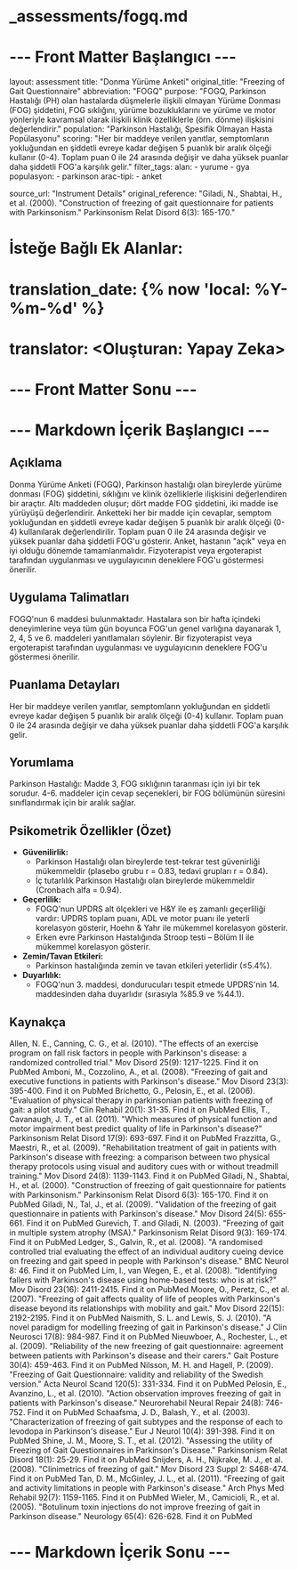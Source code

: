 # _assessments/fogq.md

# --- Front Matter Başlangıcı ---
layout: assessment
title: "Donma Yürüme Anketi"
original_title: "Freezing of Gait Questionnaire"
abbreviation: "FOGQ"
purpose: "FOGQ, Parkinson Hastalığı (PH) olan hastalarda düşmelerle ilişkili olmayan Yürüme Donması (FOG) şiddetini, FOG sıklığını, yürüme bozukluklarını ve yürüme ve motor yönleriyle kavramsal olarak ilişkili klinik özelliklerle (örn. dönme) ilişkisini değerlendirir."
population: "Parkinson Hastalığı, Spesifik Olmayan Hasta Popülasyonu"
scoring: "Her bir maddeye verilen yanıtlar, semptomların yokluğundan en şiddetli evreye kadar değişen 5 puanlık bir aralık ölçeği kullanır (0-4). Toplam puan 0 ile 24 arasında değişir ve daha yüksek puanlar daha şiddetli FOG'a karşılık gelir."
filter_tags:
  alan:
    - yurume
    - gya
  populasyon:
    - parkinson
  arac-tipi:
    - anket

source_url: "Instrument Details"
original_reference: "Giladi, N., Shabtai, H., et al. (2000). \"Construction of freezing of gait questionnaire for patients with Parkinsonism.\" Parkinsonism Relat Disord 6(3): 165-170."

# İsteğe Bağlı Ek Alanlar:
# translation_date: {% now 'local: %Y-%m-%d' %}
# translator: <Oluşturan: Yapay Zeka>
# --- Front Matter Sonu ---

# --- Markdown İçerik Başlangıcı ---

## Açıklama

Donma Yürüme Anketi (FOGQ), Parkinson hastalığı olan bireylerde yürüme donması (FOG) şiddetini, sıklığını ve klinik özelliklerle ilişkisini değerlendiren bir araçtır. Altı maddeden oluşur; dört madde FOG şiddetini, iki madde ise yürüyüşü değerlendirir. Anketteki her bir madde için cevaplar, semptom yokluğundan en şiddetli evreye kadar değişen 5 puanlık bir aralık ölçeği (0-4) kullanılarak değerlendirilir. Toplam puan 0 ile 24 arasında değişir ve yüksek puanlar daha şiddetli FOG'u gösterir. Anket, hastanın "açık" veya en iyi olduğu dönemde tamamlanmalıdır. Fizyoterapist veya ergoterapist tarafından uygulanması ve uygulayıcının deneklere FOG'u göstermesi önerilir.

## Uygulama Talimatları

FOGQ'nun 6 maddesi bulunmaktadır. Hastalara son bir hafta içindeki deneyimlerine veya tüm gün boyunca FOG'un genel varlığına dayanarak 1, 2, 4, 5 ve 6. maddeleri yanıtlamaları söylenir. Bir fizyoterapist veya ergoterapist tarafından uygulanması ve uygulayıcının deneklere FOG'u göstermesi önerilir.

## Puanlama Detayları

Her bir maddeye verilen yanıtlar, semptomların yokluğundan en şiddetli evreye kadar değişen 5 puanlık bir aralık ölçeği (0-4) kullanır. Toplam puan 0 ile 24 arasında değişir ve daha yüksek puanlar daha şiddetli FOG'a karşılık gelir.

## Yorumlama

Parkinson Hastalığı:
Madde 3, FOG sıklığının taranması için iyi bir tek sorudur.
4-6. maddeler için cevap seçenekleri, bir FOG bölümünün süresini sınıflandırmak için bir aralık sağlar.

## Psikometrik Özellikler (Özet)

*   **Güvenilirlik:**
    *   Parkinson Hastalığı olan bireylerde test-tekrar test güvenirliği mükemmeldir (plasebo grubu r = 0.83, tedavi grupları r = 0.84).
    *   İç tutarlılık Parkinson Hastalığı olan bireylerde mükemmeldir (Cronbach alfa = 0.94).
*   **Geçerlilik:**
    *   FOGQ'nun UPDRS alt ölçekleri ve H&Y ile eş zamanlı geçerliliği vardır: UPDRS toplam puanı, ADL ve motor puanı ile yeterli korelasyon gösterir, Hoehn & Yahr ile mükemmel korelasyon gösterir.
    *   Erken evre Parkinson Hastalığında Stroop testi – Bölüm II ile mükemmel korelasyon gösterir.
*   **Zemin/Tavan Etkileri:**
    *   Parkinson hastalığında zemin ve tavan etkileri yeterlidir (≤5.4%).
*   **Duyarlılık:**
    *   FOGQ'nun 3. maddesi, dondurucuları tespit etmede UPDRS'nin 14. maddesinden daha duyarlıdır (sırasıyla %85.9 ve %44.1).

## Kaynakça

Allen, N. E., Canning, C. G., et al. (2010). "The effects of an exercise program on fall risk factors in people with Parkinson's disease: a randomized controlled trial." Mov Disord 25(9): 1217-1225.
Find it on PubMed
Amboni, M., Cozzolino, A., et al. (2008). "Freezing of gait and executive functions in patients with Parkinson's disease." Mov Disord 23(3): 395-400.
Find it on PubMed
Brichetto, G., Pelosin, E., et al. (2006). "Evaluation of physical therapy in parkinsonian patients with freezing of gait: a pilot study." Clin Rehabil 20(1): 31-35.
Find it on PubMed
Ellis, T., Cavanaugh, J. T., et al. (2011). "Which measures of physical function and motor impairment best predict quality of life in Parkinson's disease?" Parkinsonism Relat Disord 17(9): 693-697.
Find it on PubMed
Frazzitta, G., Maestri, R., et al. (2009). "Rehabilitation treatment of gait in patients with Parkinson's disease with freezing: a comparison between two physical therapy protocols using visual and auditory cues with or without treadmill training." Mov Disord 24(8): 1139-1143.
Find it on PubMed
Giladi, N., Shabtai, H., et al. (2000). "Construction of freezing of gait questionnaire for patients with Parkinsonism." Parkinsonism Relat Disord 6(3): 165-170.
Find it on PubMed
Giladi, N., Tal, J., et al. (2009). "Validation of the freezing of gait questionnaire in patients with Parkinson's disease." Mov Disord 24(5): 655-661.
Find it on PubMed
Gurevich, T. and Giladi, N. (2003). "Freezing of gait in multiple system atrophy (MSA)." Parkinsonism Relat Disord 9(3): 169-174.
Find it on PubMed
Ledger, S., Galvin, R., et al. (2008). "A randomised controlled trial evaluating the effect of an individual auditory cueing device on freezing and gait speed in people with Parkinson's disease." BMC Neurol 8: 46.
Find it on PubMed
Lim, I., van Wegen, E., et al. (2008). "Identifying fallers with Parkinson's disease using home-based tests: who is at risk?" Mov Disord 23(16): 2411-2415.
Find it on PubMed
Moore, O., Peretz, C., et al. (2007). "Freezing of gait affects quality of life of peoples with Parkinson's disease beyond its relationships with mobility and gait." Mov Disord 22(15): 2192-2195.
Find it on PubMed
Naismith, S. L. and Lewis, S. J. (2010). "A novel paradigm for modelling freezing of gait in Parkinson's disease." J Clin Neurosci 17(8): 984-987.
Find it on PubMed
Nieuwboer, A., Rochester, L., et al. (2009). "Reliability of the new freezing of gait questionnaire: agreement between patients with Parkinson's disease and their carers." Gait Posture 30(4): 459-463.
Find it on PubMed
Nilsson, M. H. and Hagell, P. (2009). "Freezing of Gait Questionnaire: validity and reliability of the Swedish version." Acta Neurol Scand 120(5): 331-334.
Find it on PubMed
Pelosin, E., Avanzino, L., et al. (2010). "Action observation improves freezing of gait in patients with Parkinson's disease." Neurorehabil Neural Repair 24(8): 746-752.
Find it on PubMed
Schaafsma, J. D., Balash, Y., et al. (2003). "Characterization of freezing of gait subtypes and the response of each to levodopa in Parkinson's disease." Eur J Neurol 10(4): 391-398.
Find it on PubMed
Shine, J. M., Moore, S. T., et al. (2012). "Assessing the utility of Freezing of Gait Questionnaires in Parkinson's Disease." Parkinsonism Relat Disord 18(1): 25-29.
Find it on PubMed
Snijders, A. H., Nijkrake, M. J., et al. (2008). "Clinimetrics of freezing of gait." Mov Disord 23 Suppl 2: S468-474.
Find it on PubMed
Tan, D. M., McGinley, J. L., et al. (2011). "Freezing of gait and activity limitations in people with Parkinson's disease." Arch Phys Med Rehabil 92(7): 1159-1165.
Find it on PubMed
Wieler, M., Camicioli, R., et al. (2005). "Botulinum toxin injections do not improve freezing of gait in Parkinson disease." Neurology 65(4): 626-628.
Find it on PubMed

# --- Markdown İçerik Sonu ---